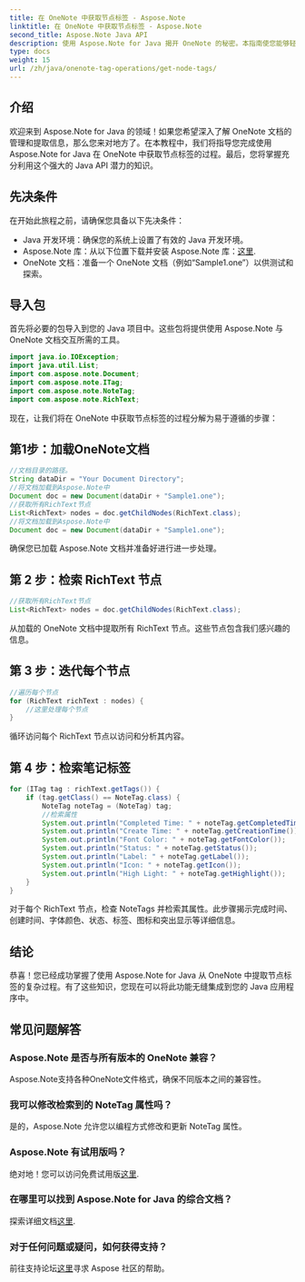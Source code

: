 ```yaml
---
title: 在 OneNote 中获取节点标签 - Aspose.Note
linktitle: 在 OneNote 中获取节点标签 - Aspose.Note
second_title: Aspose.Note Java API
description: 使用 Aspose.Note for Java 揭开 OneNote 的秘密。本指南使您能够轻松提取节点标签。深入了解文档操作的未来！
type: docs
weight: 15
url: /zh/java/onenote-tag-operations/get-node-tags/
---
```

## 介绍
欢迎来到 Aspose.Note for Java 的领域！如果您希望深入了解 OneNote 文档的管理和提取信息，那么您来对地方了。在本教程中，我们将指导您完成使用 Aspose.Note for Java 在 OneNote 中获取节点标签的过程。最后，您将掌握充分利用这个强大的 Java API 潜力的知识。
## 先决条件
在开始此旅程之前，请确保您具备以下先决条件：
- Java 开发环境：确保您的系统上设置了有效的 Java 开发环境。
-  Aspose.Note 库：从以下位置下载并安装 Aspose.Note 库：[这里](https://releases.aspose.com/note/java/).
- OneNote 文档：准备一个 OneNote 文档（例如“Sample1.one”）以供测试和探索。
## 导入包
首先将必要的包导入到您的 Java 项目中。这些包将提供使用 Aspose.Note 与 OneNote 文档交互所需的工具。
```java
import java.io.IOException;
import java.util.List;
import com.aspose.note.Document;
import com.aspose.note.ITag;
import com.aspose.note.NoteTag;
import com.aspose.note.RichText;
```
现在，让我们将在 OneNote 中获取节点标签的过程分解为易于遵循的步骤：
## 第1步：加载OneNote文档
```java
//文档目录的路径。
String dataDir = "Your Document Directory";
//将文档加载到Aspose.Note中
Document doc = new Document(dataDir + "Sample1.one");
//获取所有RichText节点
List<RichText> nodes = doc.getChildNodes(RichText.class);
//将文档加载到Aspose.Note中
Document doc = new Document(dataDir + "Sample1.one");
```
确保您已加载 Aspose.Note 文档并准备好进行进一步处理。
## 第 2 步：检索 RichText 节点
```java
//获取所有RichText节点
List<RichText> nodes = doc.getChildNodes(RichText.class);
```
从加载的 OneNote 文档中提取所有 RichText 节点。这些节点包含我们感兴趣的信息。
## 第 3 步：迭代每个节点
```java
//遍历每个节点
for (RichText richText : nodes) {
    //这里处理每个节点
}
```
循环访问每个 RichText 节点以访问和分析其内容。
## 第 4 步：检索笔记标签
```java
for (ITag tag : richText.getTags()) {
    if (tag.getClass() == NoteTag.class) {
        NoteTag noteTag = (NoteTag) tag;
        //检索属性
        System.out.println("Completed Time: " + noteTag.getCompletedTime());
        System.out.println("Create Time: " + noteTag.getCreationTime());
        System.out.println("Font Color: " + noteTag.getFontColor());
        System.out.println("Status: " + noteTag.getStatus());
        System.out.println("Label: " + noteTag.getLabel());
        System.out.println("Icon: " + noteTag.getIcon());
        System.out.println("High Light: " + noteTag.getHighlight());
    }
}
```
对于每个 RichText 节点，检查 NoteTags 并检索其属性。此步骤揭示完成时间、创建时间、字体颜色、状态、标签、图标和突出显示等详细信息。
## 结论
恭喜！您已经成功掌握了使用 Aspose.Note for Java 从 OneNote 中提取节点标签的复杂过程。有了这些知识，您现在可以将此功能无缝集成到您的 Java 应用程序中。
## 常见问题解答
### Aspose.Note 是否与所有版本的 OneNote 兼容？
Aspose.Note支持各种OneNote文件格式，确保不同版本之间的兼容性。
### 我可以修改检索到的 NoteTag 属性吗？
是的，Aspose.Note 允许您以编程方式修改和更新 NoteTag 属性。
### Aspose.Note 有试用版吗？
绝对地！您可以访问免费试用版[这里](https://releases.aspose.com/).
### 在哪里可以找到 Aspose.Note for Java 的综合文档？
探索详细文档[这里](https://reference.aspose.com/note/java/).
### 对于任何问题或疑问，如何获得支持？
前往支持论坛[这里](https://forum.aspose.com/c/note/28)寻求 Aspose 社区的帮助。